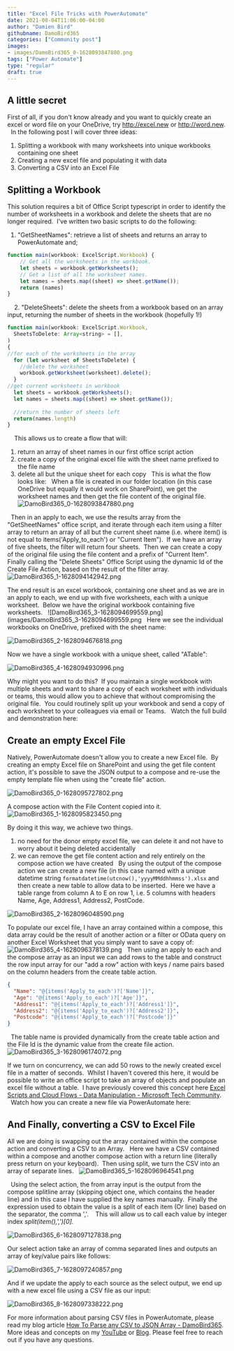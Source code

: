 ```yaml
---
title: "Excel File Tricks with PowerAutomate"
date: 2021-08-04T11:06:00-04:00
author: "Damien Bird"
githubname: DamoBird365
categories: ["Community post"]
images:
- images/DamoBird365_0-1628093847880.png
tags: ["Power Automate"]
type: "regular"
draft: true
---
```



## A little secret

First of all, if you don't know already and you want to quickly create
an excel or word file on your OneDrive, try <http://excel.new> or
<http://word.new>. 
 
In the following post I will cover three ideas:

1.  Splitting a workbook with many worksheets into unique workbooks
containing one sheet
2.  Creating a new excel file and populating it with data
3.  Converting a CSV into an Excel File
 
## Splitting a Workbook 

This solution requires a bit of Office Script typescript in order to
identify the number of worksheets in a workbook and delete the sheets
that are no longer required.  I've written two basic scripts to do the
following:
 
1.  "GetSheetNames": retrieve a list of sheets and returns an array to
PowerAutomate and;
 
 
```javascript
function main(workbook: ExcelScript.Workbook) {
    // Get all the worksheets in the workbook. 
    let sheets = workbook.getWorksheets();
    // Get a list of all the worksheet names.
    let names = sheets.map((sheet) => sheet.getName());
    return (names)
}
```
 
 
2.  "DeleteSheets": delete the sheets from a workbook based on an
array input, returning the number of sheets in the workbook (hopefully
1!)
 
 
```javascript
function main(workbook: ExcelScript.Workbook,
  SheetsToDelete: Array<string> = [],
)
{
//for each of the worksheets in the array
  for (let worksheet of SheetsToDelete) {
    //delete the worksheet
    workbook.getWorksheet(worksheet).delete();
  }
//get current worksheets in workbook
  let sheets = workbook.getWorksheets();
  let names = sheets.map((sheet) => sheet.getName());
  
  //return the number of sheets left
  return(names.length)
}
```
 
 
This allows us to create a flow that will:

1.  return an array of sheet names in our first office script action
2.  create a copy of the original excel file with the sheet name
prefixed to the file name
3.  delete all but the unique sheet for each copy
 
This is what the flow looks like:
 
When a file is created in our folder location (in this case OneDrive but
equally it would work on SharePoint), we get the worksheet names and
then get the file content of the original file.
 
![DamoBird365_0-1628093847880.png](images/DamoBird365_0-1628093847880.png)

 
Then in an apply to each, we use the results array from the
"GetSheetNames" office script, and iterate through each item using a
filter array to return an array of all but the current sheet name (i.e.
where item() is not equal to items('Apply_to_each') or "Current
Item").  If we have an array of five sheets, the filter will return
four sheets.  Then we can create a copy of the original file using the
file content and a prefix of "Current Item".  Finally calling the
"Delete Sheets" Office Script using the dynamic Id of the Create File
Action, based on the result of the filter array.  
 
![DamoBird365_1-1628094142942.png](images/DamoBird365_1-1628094142942.png)

The end result is an excel workbook, containing one sheet and as we are
in an apply to each, we end up with five worksheets, each with a unique
worksheet.  Below we have the original workbook containing five
worksheets.
 
![DamoBird365_3-1628094699559.png](images/DamoBird365_3-1628094699559.png
 
Here we see the individual workbooks on OneDrive, prefixed with the
sheet name:

![DamoBird365_2-1628094676818.png](images/DamoBird365_2-1628094676818.png)

Now we have a single workbook with a unique sheet, called "ATable":

![DamoBird365_4-1628094930996.png](images/DamoBird365_4-1628094930996.png)

Why might you want to do this?  If you maintain a single workbook with
multiple sheets and want to share a copy of each worksheet with
individuals or teams, this would allow you to achieve that without
compromising the original file.  You could routinely split up your
workbook and send a copy of each worksheet to your colleagues via email
or Teams.
 
Watch the full build and demonstration here:

## Create an empty Excel File 

Natively, PowerAutomate doesn't allow you to create a new Excel file. 
By creating an empty Excel file on SharePoint and using the get file
content action, it's possible to save the JSON output to a compose and
re-use the empty template file when using the "create file" action.

![DamoBird365_0-1628095727802.png](images/DamoBird365_0-1628095727802.png)

A compose action with the File Content copied into it.  
 
![DamoBird365_1-1628095823450.png](images/DamoBird365_1-1628095823450.png)

By doing it this way, we achieve two things.

1.  no need for the donor empty excel file, we can delete it and not
have to worry about it being deleted accidentally
2.  we can remove the get file content action and rely entirely on the
compose action we have created
 
By using the output of the compose action we can create a new file (in
this case named with a unique datetime string
`formatdatetime(utcnow(),'yyyyMMddhhmmss').xlsx` and then create a new
table to allow data to be inserted.  Here we have a table range from
column A to E on row 1, i.e. 5 columns with headers Name, Age, Address1,
Address2, PostCode.

![DamoBird365_2-1628096048590.png](images/DamoBird365_2-1628096048590.png)

To populate our excel file, I have an array contained within a compose,
this data array could be the result of another action or a filter or
OData query on another Excel Worksheet that you simply want to save a
copy of:
 
![DamoBird365_4-1628096378139.png](images/DamoBird365_4-1628096378139.png)
 
Then using an apply to each and the compose array as an input we can add
rows to the table and construct the row input array for our "add a
row" action with keys / name pairs based on the column headers from the
create table action. 
 
```json
{
  "Name": "@{items('Apply_to_each')?['Name']}",
  "Age": "@{items('Apply_to_each')?['Age']}",
  "Address1": "@{items('Apply_to_each')?['Address1']}",
  "Address2": "@{items('Apply_to_each')?['Address2']}",
  "Postcode": "@{items('Apply_to_each')?['Postcode']}"
}
```
 
The table name is provided dynamically from the create table action and
the File Id is the dynamic value from the create file action.
 
![DamoBird365_3-1628096174072.png](images/DamoBird365_3-1628096174072.png)

If we turn on concurrency, we can add 50 rows to the newly created excel
file in a matter of seconds.  Whilst I haven't covered this here, it
would be possible to write an office script to take an array of objects
and populate an excel file without a table.  I have previously covered
this concept here [Excel Scripts and Cloud Flows - Data Manipulation -
Microsoft Tech
Community](https://techcommunity.microsoft.com/t5/microsoft-365-pnp-blog/excel-scripts-and-cloud-flows-data-manipulation/ba-p/2356956).  
 
Watch how you can create a new file via PowerAutomate here:
 

## And Finally, converting a CSV to Excel File 

All we are doing is swapping out the array contained within the compose
action and converting a CSV to an Array.
 
Here we have a CSV contained within a compose and another compose action
with a return line (literally press return on your keyboard).  Then
using split, we turn the CSV into an array of separate lines.
 
![DamoBird365_5-1628096964541.png](images/DamoBird365_5-1628096964541.png)

 
Using the select action, the from array input is the output from the
compose splitline array (skipping object one, which contains the header
line) and in this case I have supplied the key names manually.  Finally
the expression used to obtain the value is a split of each item (Or
line) based on the separator, the comma ','. 
 
This will allow us to call each value by integer
index *split(item(),',')\[0\].*
 

![DamoBird365_6-1628097127838.png](images/DamoBird365_6-1628097127838.png)


Our select action take an array of comma separated lines and outputs an
array of key/value pairs like follows:

![DamoBird365_7-1628097240857.png](images/DamoBird365_7-1628097240857.png)

And if we update the apply to each source as the select output, we end
up with a new excel file using a CSV file as our input:


![DamoBird365_8-1628097338222.png](images/DamoBird365_8-1628097338222.png)

For more information about parsing CSV files in PowerAutomate, please
read my blog article [How To Parse any CSV to JSON Array -
DamoBird365](https://www.damobird365.com/how-to-parse-a-csv-to-json-array-flow/).
 
More ideas and concepts on my
[YouTube](https://www.youtube.com/channel/UC-NCKrEw6CM8fidaIk-yrUQ?sub_confirmation=1)
or [Blog](http://www.damobird365.com). Please feel free to reach out if
you have any questions.

